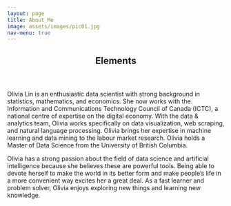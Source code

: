 ```yaml
---
layout: page
title: About Me
image: assets/images/pic01.jpg
nav-menu: true
---
```


<!-- Main -->
<div id="main" class="alt">

<!-- One -->
<section id="one">
	<div class="inner">
		<header class="major">
			<h1>Elements</h1>
		</header>

Olivia Lin is an enthusiastic data scientist with strong background in statistics, mathematics, and economics. She now works with the Information and Communications Technology Council of Canada (ICTC), a national centre of expertise on the digital economy. With the data & analytics team, Olivia works specifically on data visualization, web scraping, and natural language processing. Olivia brings her expertise in machine learning and data mining to the labour market research. Olivia holds a Master of Data Science from the University of British Columbia.

Olivia has a strong passion about the field of data science and artificial intelligence because she believes these are powerful tools. Being able to devote herself to make the world in its better form and make people’s life in a more convenient way excites her a great deal. As a fast learner and problem solver, Olivia enjoys exploring new things and learning new knowledge.
